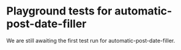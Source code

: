 # Playground tests for automatic-post-date-filler
We are still awaiting the first test run for automatic-post-date-filler.
